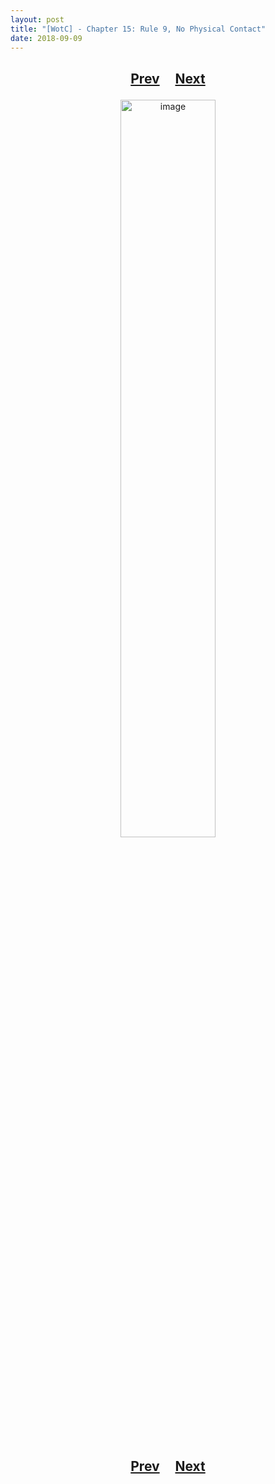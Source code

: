 ```yaml
---
layout: post
title: "[WotC] - Chapter 15: Rule 9, No Physical Contact"
date: 2018-09-09
---
```


<h2>
  <p style="text-align:center;">
    <a href="/wingsofthechorus/archive/2018/07/29/chapter14">Prev</a>
    &nbsp;&nbsp;&nbsp;
    <a href="/wingsofthechorus/archive/2018/09/14/chapter16">Next</a>
  </p>
</h2>

<p style="text-align:center;">
  <img src="/wingsofthechorus/images/comics/c15.png" width="55%" alt="image"/>
</p>

<h2>
  <p style="text-align:center;">
    <a href="/wingsofthechorus/archive/2018/07/29/chapter14">Prev</a>
    &nbsp;&nbsp;&nbsp;
    <a href="/wingsofthechorus/archive/2018/09/14/chapter16">Next</a>
  </p>
</h2>
